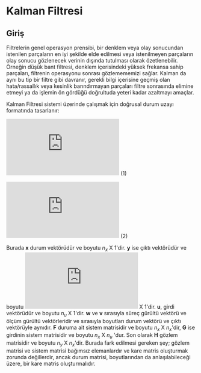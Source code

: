 
# Kalman Filtresi

## Giriş


Filtrelerin genel operasyon prensibi, bir denklem veya olay sonucundan istenilen parçaların en iyi şekilde elde edilmesi veya istenilmeyen parçaların olay sonucu gözlenecek verinin dışında tutulması olarak özetlenebilir. Örneğin düşük bant filtresi, denklem içerisindeki yüksek frekansa sahip parçaları, filtrenin operasyonu sonrası gözlemememizi sağlar. Kalman da aynı bu tip bir filtre gibi davranır, gerekli bilgi içerisine geçmiş olan hata/rassallık veya kesinlik barındırmayan parçaları filtre sonrasında elimine etmeyi ya da işlemin ön gördüğü doğrultuda yeteri kadar azaltmayı amaçlar. 

Kalman Filtresi sistemi üzerinde çalışmak için doğrusal durum uzayı formatında tasarlanır:

 ![1](https://latex.codecogs.com/gif.latex?%5Ctextbf%7Bx%7D_k%20%3D%20%5Ctextbf%7BK%7D_%7Bk-1%7D%20%5Ctextbf%7Bx%7D_%7Bk-1%7D%20&plus;%20%5Ctextbf%7BG%7D_%7Bk-1%7D%20%5Ctextbf%7Bu%7D_%7Bk-1%7D%20&plus;%20%5Ctextbf%7Bw%7D_%7Bk-1%7D)     (1) 
 
 ![](https://latex.codecogs.com/gif.latex?%5Ctextbf%7By%7D_k%20%3D%20%5Ctextbf%7BH%7D_k%20%5Ctextbf%7Bx%7D_k%20&plus;%20%5Ctextbf%7Bv%7D_k)     (2)
 
Burada **x** durum vektörüdür ve boyutu $n_x$ X 1'dir. **y** ise çıktı vektörüdür ve boyutu ![](https://latex.codecogs.com/gif.latex?n_y) X 1'dir. **u**, girdi vektörüdür ve boyutu $n_u$ X 1'dir. **w** ve **v** sırasıyla süreç gürültü vektörü ve ölçüm gürültü vektörleridir ve sırasıyla boyutları durum vektörü ve çıktı vektörüyle aynıdır. **F** duruma ait sistem matrisidir ve boyutu $n_x$ X $n_x$'dir, **G** ise girdinin sistem matrisidir ve boyutu $n_x$ X $n_u$ 'dur. Son olarak **H** gözlem matrisidir ve boyutu $n_y$ X $n_x$'dir. Burada fark edilmesi gereken şey; gözlem matrisi ve sistem matrisi bağımsız elemanlardır ve kare matris oluşturmak zorunda değillerdir, ancak durum matrisi, boyutlarından da anlaşılabileceği üzere, bir kare matris oluşturmalıdır.
